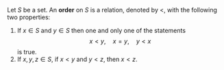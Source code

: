 Let $S$ be a set. An **order** on $S$ is a relation, denoted by $\lt$, with the following two properties:
1. If $x\in S$ and $y\in S$ then one and only one of the statements $$x\lt y,\quad x=y,\quad y\lt x$$is true.
2. If $x,y,z\in S$, if $x\lt y$ and $y\lt z$, then $x\lt z$.

